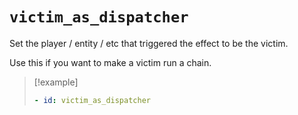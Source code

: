 # `victim_as_dispatcher`

Set the player / entity / etc that triggered the effect to be the victim.

Use this if you want to make a victim run a chain.

> [!example]
> ```yaml
> - id: victim_as_dispatcher
> ```

